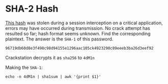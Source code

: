 # SHA-2 Hash

[This hash](https://www.root-me.org/en/Challenges/Cryptanalysis/Hash-SHA-2) was stolen during a session interception on a critical application, errors may have occurred during transmission. No crack attempt has resulted so far; hash format seems unknown. Find the corresponding plaintext. The answer is the `SHA-1` of this password.

```text
96719db60d8e3f498c98d94155e1296aac105ck4923290c89eeeb3ba26d3eef92
```

Crackstation decrypts it as `sha256` to `4dM1n`

Making the `SHA-1`:

```text
echo -n 4dM1n | sha1sum | awk '{print $1}'
```

